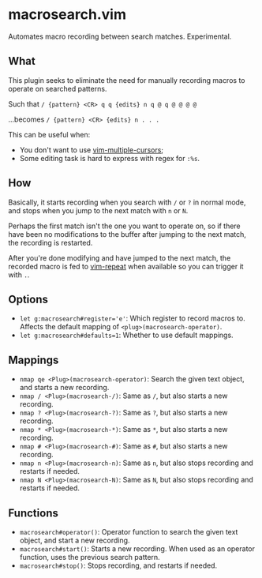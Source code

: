 # macrosearch.vim
Automates macro recording between search matches. Experimental.

## What
This plugin seeks to eliminate the need for manually recording macros to
operate on searched patterns.

Such that `/ {pattern} <CR> q q {edits} n q @ q @ @ @ @`

...becomes `/ {pattern} <CR> {edits} n . . .`

This can be useful when:
* You don't want to use
  [vim-multiple-cursors](https://github.com/terryma/vim-multiple-cursors);
* Some editing task is hard to express with regex for `:%s`.

## How
Basically, it starts recording when you search with `/` or `?` in normal mode,
and stops when you jump to the next match with `n` or `N`.

Perhaps the first match isn't the one you want to operate on, so if there have
been no modifications to the buffer after jumping to the next match, the
recording is restarted.

After you're done modifying and have jumped to the next match, the recorded
macro is fed to [vim-repeat](https://github.com/tpope/vim-repeat) when
available so you can trigger it with `.`.

## Options
* `let g:macrosearch#register='e'`: Which register to record macros to.
  Affects the default mapping of `<plug>(macrosearch-operator)`.
* `let g:macrosearch#defaults=1`: Whether to use default mappings.

## Mappings
* `nmap qe <Plug>(macrosearch-operator)`: Search the given text object, and
  starts a new recording.
* `nmap / <Plug>(macrosearch-/)`: Same as `/`, but also starts a new recording.
* `nmap ? <Plug>(macrosearch-?)`: Same as `?`, but also starts a new recording.
* `nmap * <Plug>(macrosearch-*)`: Same as `*`, but also starts a new recording.
* `nmap # <Plug>(macrosearch-#)`: Same as `#`, but also starts a new recording.
* `nmap n <Plug>(macrosearch-n)`: Same as `n`, but also stops recording and
  restarts if needed.
* `nmap N <Plug>(macrosearch-N)`: Same as `N`, but also stops recording and
  restarts if needed.

## Functions
* `macrosearch#operator()`: Operator function to search the given text object,
  and start a new recording.
* `macrosearch#start()`: Starts a new recording. When used as an operator
  function, uses the previous search pattern.
* `macrosearch#stop()`: Stops recording, and restarts if needed.
